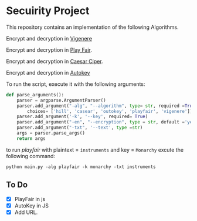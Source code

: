 # Secuirity Project

This repository contains an implementation of the following Algorithms.

Encrypt and decryption in [Vigenere](https://github.com/Rowida46/Security-Assignment/blob/main/vigenere.py)

Encrypt and decryption in [Play Fair](https://github.com/Rowida46/Security-Assignment/blob/main/Playfair.py).

Encrypt and decryption in  [Caesar Ciper](https://github.com/Rowida46/Security-Assignment/blob/main/caesar.py). 

Encrypt and decryption in  [Autokey](https://github.com/Rowida46/Security-Assignment/blob/main/outokey.py)


To run the script, execute it with the following arguments:

```python
def parse_arguments():
    parser = argparse.ArgumentParser()
    parser.add_argument("-alg", "--algorithm", type= str, required =True,
        choices= ['hill', 'casear', 'outokey', 'playfair', 'vigenere'])
    parser.add_argument('-k', '--key', required= True)
    parser.add_argument("-en", "--encryption", type = str, default ='yes', choices= ["yes" , "no"])
    parser.add_argument("-txt", '--text', type =str)
    args = parser.parse_args()
    return args
```

to run *playfair* with plaintext = `instruments` and key = `Monarchy` excute the following command:

`python main.py -alg playfair -k monarchy -txt instruments `


## To Do

-  [x] PlayFair in js
-  [x] AutoKey in JS
-  [x] Add URL.